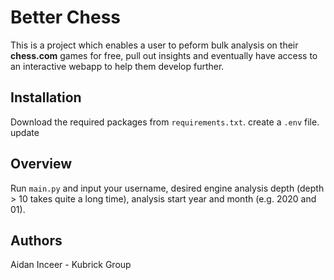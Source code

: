 # Better Chess

This is a project which enables a user to peform bulk analysis on their **chess.com** games for free,
pull out insights and eventually have access to an interactive webapp to help them develop further.

## Installation

Download the required packages from `requirements.txt`.
create a `.env` file.
update
## Overview

Run `main.py` and input your username, desired engine analysis depth (depth > 10 takes quite a long time),
analysis start year and month (e.g. 2020 and 01).

## Authors

Aidan Inceer - Kubrick Group
